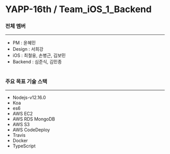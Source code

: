 # YAPP-16th / Team_iOS_1_Backend

### 전체 멤버

---

- PM : 윤혜민
- Design : 서희강
- iOS : 최철웅, 손병근, 김보민
- Backend : 심준식, 김민종

#

### 주요 목표 기술 스택

---

- Nodejs-v12.16.0
- Koa
- es6
- AWS EC2
- AWS RDS MongoDB
- AWS S3
- AWS CodeDeploy
- Travis
- Docker
- TypeScript
